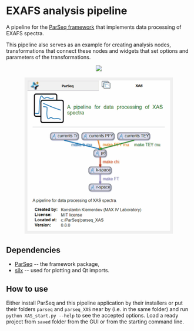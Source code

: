 EXAFS analysis pipeline
=======================

A pipeline for the [ParSeq framework](https://github.com/kklmn/ParSeq) that
implements data processing of EXAFS spectra.

This pipeline also serves as an example for creating analysis nodes,
transformations that connect these nodes and widgets that set options and
parameters of the transformations.

<p align="center">
  <img src="parseq_XAS/doc/_images/XAS-foilss.gif" />
</p>

<p align="center">
  <img src="parseq_XAS/doc/_images/about.gif" width=80% />
</p>

Dependencies
------------

* [ParSeq](https://github.com/kklmn/ParSeq) -- the framework package,
* [silx](https://github.com/silx-kit/silx) -- used for plotting and Qt imports.

How to use
----------

Either install ParSeq and this pipeline application by their installers or put
their folders `parseq` and `parseq_XAS` near by (i.e. in the same folder) and
run `python XAS_start.py --help` to see the accepted options. Load a ready
project from `saved` folder from the GUI or from the starting command line.

